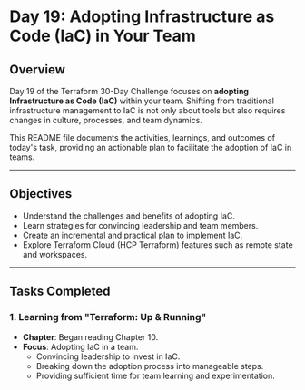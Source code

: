 # Day 19: Adopting Infrastructure as Code (IaC) in Your Team

## Overview

Day 19 of the Terraform 30-Day Challenge focuses on **adopting Infrastructure as Code (IaC)** within 
your team. Shifting from traditional infrastructure management to IaC is not only about tools but also 
requires changes in culture, processes, and team dynamics. 

This README file documents the activities, learnings, and outcomes of today's task, providing an 
actionable plan to facilitate the adoption of IaC in teams.

---

## Objectives

- Understand the challenges and benefits of adopting IaC.
- Learn strategies for convincing leadership and team members.
- Create an incremental and practical plan to implement IaC.
- Explore Terraform Cloud (HCP Terraform) features such as remote state and workspaces.

---

## Tasks Completed

### 1. **Learning from "Terraform: Up & Running"**
- **Chapter**: Began reading Chapter 10.
- **Focus**: Adopting IaC in a team.
  - Convincing leadership to invest in IaC.
  - Breaking down the adoption process into manageable steps.
  - Providing sufficient time for team learning and experimentation.
